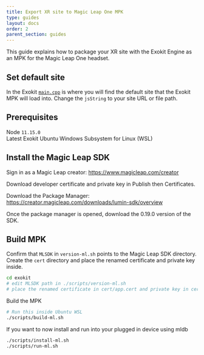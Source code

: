 ```yaml
---
title: Export XR site to Magic Leap One MPK
type: guides
layout: docs
order: 2
parent_section: guides
---
```


This guide explains how to package your XR site with the Exokit Engine as an MPK for the Magic Leap One headset.

## Set default site
In the Exokit [`main.cpp`](https://github.com/exokitxr/exokit/blob/f10dadf0013de0a35a5e72046140a0345987ab80/main.cpp#L416) is where you will find the default site that the Exokit MPK will load into. Change the `jsString` to your site URL or file path.

## Prerequisites
Node `11.15.0`  
Latest Exokit
Ubuntu Windows Subsystem for Linux (WSL)

## Install the Magic Leap SDK

Sign in as a Magic Leap creator:
https://www.magicleap.com/creator

Download developer certificate and private key in Publish then Certificates.

Download the Package Manager:
https://creator.magicleap.com/downloads/lumin-sdk/overview

Once the package manager is opened, download the 0.19.0 version of the SDK.

## Build MPK

Confirm that `MLSDK` in `version-ml.sh` points to the Magic Leap SDK directory. Create the `cert` directory and place the renamed certificate and private key inside.
```sh
cd exokit
# edit MLSDK path in ./scripts/version-ml.sh
# place the renamed certificate in cert/app.cert and private key in cert/app.privkey
```

Build the MPK
```sh
# Run this inside Ubuntu WSL
./scripts/build-ml.sh
```

If you want to now install and run into your plugged in device using mldb
```sh
./scripts/install-ml.sh
./scripts/run-ml.sh
```
